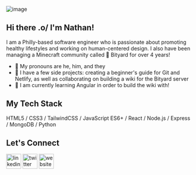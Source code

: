 ![image](https://i.imgur.com/53q2Aei.png)

## Hi there .o/ I'm Nathan!

I am a Philly-based software engineer who is passionate about promoting healthy lifestyles and working on human-centered design. I also have been managing a Minecraft community called 🍄 Bityard for over 4 years! 

* 🌈 My pronouns are he, him, and they
* 🌊 I have a few side projects: creating a beginner's guide for Git and Netlify, as well as collaborating on building a wiki for the Bityard server
* 🌱 I am currently learning Angular in order to build the wiki with!

## My Tech Stack

HTML5 / CSS3 / TailwindCSS / JavaScript ES6+ / React / Node.js / Express / MongoDB / Python

## Let's Connect

[<img src='https://cdn.jsdelivr.net/npm/simple-icons@3.0.1/icons/linkedin.svg' alt='linkedin' height='40'>](https://www.linkedin.com/in/https://www.linkedin.com/in/nathan-truong-317a59219//)  [<img src='https://cdn.jsdelivr.net/npm/simple-icons@3.0.1/icons/twitter.svg' alt='twitter' height='40'>](https://twitter.com/https://twitter.com/nathanktruong)  [<img src='https://cdn.jsdelivr.net/npm/simple-icons@3.0.1/icons/icloud.svg' alt='website' height='40'>](nathantruong.netlify.app)  



